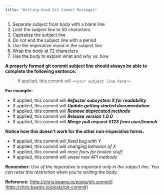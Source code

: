 ```yaml
---
title: "Writing Good Git Commit Messages"
---
```


1.  Separate subject from body with a blank line
2.  Limit the subject line to 50 characters
3.  Capitalize the subject line
4.  Do not end the subject line with a period
5.  Use the imperative mood in the subject line
6.  Wrap the body at 72 characters
7.  Use the body to explain what and why vs. how

**A properly formed git commit subject line should always be able to complete the following sentence:**

> If applied, this commit will _`<<your subject line here>>`_

**For example:**

*   If applied, this commit will **_Refactor subsystem X for readability_**
*   If applied, this commit will **_Update getting started documentation_**
*   If applied, this commit will **_Remove deprecated methods_**
*   If applied, this commit will **_Release version 1.0.0_**
*   If applied, this commit will **_Merge pull request <span class="hashtag">#123</span> from user/branch_**

**Notice how this doesn't work for the other non-imperative forms:**

*   If applied, this commit will _<span class="bbcode-s">fixed bug with Y</span>_
*   If applied, this commit will _<span class="bbcode-s">changing behavior of X</span>_
*   If applied, this commit will _<span class="bbcode-s">more fixes for broken stuff</span>_
*   If applied, this commit will _<span class="bbcode-s">sweet new API methods</span>_

**Remember:** _Use of the imperative is important only in the subject line. You can relax this restriction when you're writing the body._

**Reference:** [http://chris.beams.io/posts/git-commit](http://chris.beams.io/posts/git-commit)
